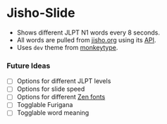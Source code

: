 # Jisho-Slide
- Shows different JLPT N1 words every 8 seconds.
- All words are pulled from [jisho.org](https://jisho.org/) using its [API](https://jisho.org/forum/54fefc1f6e73340b1f160000-is-there-any-kind-of-search-api).
- Uses `dev` theme from [monkeytype](https://monkeytype.com/).

### Future Ideas
- [ ] Options for different JLPT levels
- [ ] Options for slide speed
- [ ] Options for different [Zen fonts](https://fonts.googleblog.com/2021/10/say-hello-to-our-big-new-japanese.html)
- [ ] Togglable Furigana
- [ ] Togglable word meaning 